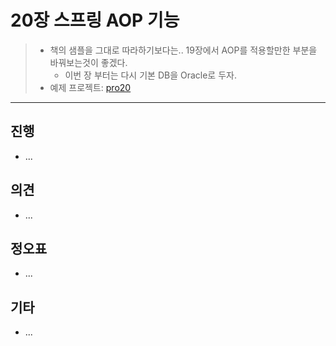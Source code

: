 # 20장 스프링 AOP 기능

> * 책의 샘플을 그대로 따라하기보다는.. 19장에서 AOP를 적용할만한 부분을 바꿔보는것이 좋겠다.
>   * 이번 장 부터는 다시 기본 DB을 Oracle로 두자.
> * 예제 프로젝트: [pro20](pro19)




---

## 진행

* ...



## 의견

* ...



## 정오표

* ...
  



## 기타

* ...

  